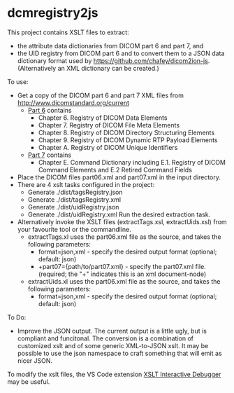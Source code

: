 # dcmregistry2js
This project contains XSLT files to extract:
* the attribute data dictionaries from DICOM part 6 and part 7, and
* the UID registry from DICOM part 6
and to convert them to a JSON data dictionary format used by https://github.com/chafey/dicom2ion-js. (Alternatively an XML dictionary can be created.)

To use:
* Get a copy of the DICOM part 6 and part 7 XML files from http://www.dicomstandard.org/current
  * [Part 6](http://dicom.nema.org/medical/dicom/current/source/docbook/part06/) contains
    * Chapter 6. Registry of DICOM Data Elements
    * Chapter 7. Registry of DICOM File Meta Elements
    * Chapter 8. Registry of DICOM Directory Structuring Elements
    * Chapter 9. Registry of DICOM Dynamic RTP Payload Elements
    * Chapter A. Registry of DICOM Unique Identifiers
  * [Part 7](http://dicom.nema.org/medical/dicom/current/source/docbook/part07/) contains
    * Chapter E. Command Dictionary including E.1. Registry of DICOM Command Elements and E.2 Retired Command Fields
* Place the DICOM files part06.xml and part07.xml in the input directory.
* There are 4 xslt tasks configured in the project:
  * Generate ./dist/tagsRegistry.json
  * Generate ./dist/tagsRegistry.xml
  * Generate ./dist/uidRegistry.json
  * Generate ./dist/uidRegistry.xml
  Run the desired extraction task.
* Alternatively invoke the XSLT files (extractTags.xsl, extractUids.xsl) from your favourite tool or the commandline. 
  * extractTags.xl uses the part06.xml file as the source, and takes the following parameters:
    * format=json,xml - specify the desired output format (optional; default: json)
    * +part07={path/to/part07.xml} - specify the part07.xml file. (required; the "+" indicates this is an xml document-node)
  * extractUids.xl uses the part06.xml file as the source, and takes the following parameters:
    * format=json,xml - specify the desired output format (optional; default: json)

To Do:
* Improve the JSON output. The current output is a little ugly, but is compliant and funcitonal. The conversion is a combination of customized xslt and of some generic XML-to-JSON xslt. It may be possible to use the json namespace to craft something that will emit as nicer JSON.

To modify the xslt files, the VS Code extension [XSLT Interactive Debugger](https://marketplace.visualstudio.com/items?itemName=philschatz.vscode-xslt) may be useful.
